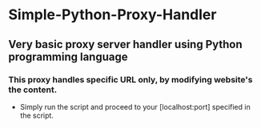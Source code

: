 # Simple-Python-Proxy-Handler
## Very basic proxy server handler using Python programming language
### This proxy handles specific URL only, by modifying website's the content.

- Simply run the script and proceed to your [localhost:port] specified in the script.
